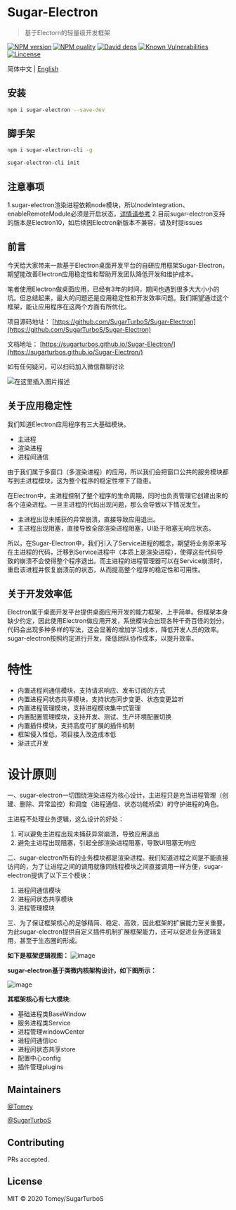 # Sugar-Electron

> 基于Electorn的轻量级开发框架

[![NPM version][npm-image]][npm-url]
[![NPM quality][quality-image]][quality-url]
[![David deps][david-image]][david-url]
[![Known Vulnerabilities][vulnerabilities-image]][vulnerabilities-url]
[![Lincense][lincense-image]][lincense-url]

[npm-image]: https://img.shields.io/npm/v/sugar-electron?style=flat-square
[npm-url]: https://www.npmjs.com/package/sugar-electron
[quality-image]: https://npm.packagequality.com/shield/sugar-electron.svg
[quality-url]: http://packagequality.com/#?package=sugar-electron
[david-image]: https://img.shields.io/david/SugarTeam/Sugar-Electron
[david-url]: https://david-dm.org/SugarTeam/Sugar-Electron
[vulnerabilities-image]: https://img.shields.io/snyk/vulnerabilities/github/SugarTeam/Sugar-Electron?style=flat-square
[vulnerabilities-url]: https://app.snyk.io/org/sugarteam/project/a50b5a82-6b37-4494-8138-7355dbb57d2a?action=retest&success=true&result=RETESTED
[lincense-image]: https://img.shields.io/github/license/SugarTeam/Sugar-Electron?style=flat-square
[lincense-url]: https://github.com/SugarTeam/Sugar-Electron/blob/master/LICENSE

简体中文 | [English](./README.en.md)

## 安装

```bash
npm i sugar-electron --save-dev
```

## 脚手架

```bash
npm i sugar-electron-cli -g

sugar-electron-cli init
```

## 注意事项
1.sugar-electron渲染进程依赖node模块，所以nodeIntegration、enableRemoteModule必须是开启状态，[详情请参考](https://www.electronjs.org/docs/api/browser-window)
2.目前sugar-electron支持的版本是Electron10，如后续因Electron新版本不兼容，请及时提issues

## 前言
今天给大家带来一款基于Electron桌面开发平台的自研应用框架Sugar-Electron，期望能改善Electron应用稳定性和帮助开发团队降低开发和维护成本。

笔者使用Electron做桌面应用，已经有3年的时间，期间也遇到很多大大小小的坑。但总结起来，最大的问题还是应用稳定性和开发效率问题。我们期望通过这个框架，能让应用程序在这两个方面有所优化。

项目源码地址：
[https://github.com/SugarTurboS/Sugar-Electron](https://github.com/SugarTurboS/Sugar-Electron)

文档地址：
[https://sugarturbos.github.io/Sugar-Electron/](https://sugarturbos.github.io/Sugar-Electron/)


如有任何疑问，可以扫码加入微信群聊讨论

![在这里插入图片描述](https://img-blog.csdnimg.cn/20200812140641160.png?x-oss-process=image/watermark,type_ZmFuZ3poZW5naGVpdGk,shadow_10,text_aHR0cHM6Ly9ibG9nLmNzZG4ubmV0L0ZvcmV2ZXJDamw=,size_16,color_FFFFFF,t_70#pic_center)


## 关于应用稳定性

我们知道Electron应用程序有三大基础模块。
- 主进程
- 渲染进程
- 进程间通信

由于我们属于多窗口（多渲染进程）的应用，所以我们会把窗口公共的服务模块都写到主进程模块，这为整个程序的稳定性埋下了隐患。

在Electron中，主进程控制了整个程序的生命周期，同时也负责管理它创建出来的各个渲染进程。一旦主进程的代码出现问题，那么会导致以下情况发生。
- 主进程出现未捕获的异常崩溃，直接导致应用退出。
- 主进程出现阻塞，直接导致全部渲染进程阻塞，UI处于阻塞无响应状态。

所以，在Sugar-Electron中，我们引入了Service进程的概念，期望将业务原来写在主进程的代码，迁移到Service进程中（本质上是渲染进程），使得这些代码导致的崩溃不会使得整个程序退出。而主进程的进程管理器可以在Service崩溃时，重启该进程并恢复崩溃前的状态，从而提高整个程序的稳定性和可用性。

## 关于开发效率低

Electron属于桌面开发平台提供桌面应用开发的能力框架，上手简单。但框架本身缺少约定，因此使用Electron做应用开发，系统模块会出现各种千奇百怪的划分，代码会出现多种多样的写法，这会显著的增加学习成本，降低开发人员的效率。sugar-electron按照约定进行开发，降低团队协作成本，以提升效率。

# 特性

- 内置进程间通信模块，支持请求响应、发布订阅的方式
- 内置进程间状态共享模块，支持状态同步变更、状态变更监听
- 内置进程管理模块，支持进程模块集中式管理
- 内置配置管理模块，支持开发、测试、生产环境配置切换
- 内置插件模块，支持高度可扩展的插件机制
- 框架侵入性低，项目接入改造成本低
- 渐进式开发


# 设计原则

一、sugar-electron一切围绕渲染进程为核心设计，主进程只是充当进程管理（创建、删除、异常监控）和调度（进程通信、状态功能桥梁）的守护进程的角色。

主进程不处理业务逻辑，这么设计的好处：

1. 可以避免主进程出现未捕获异常崩溃，导致应用退出
2. 避免主进程出现阻塞，引起全部渲染进程阻塞，导致UI阻塞无响应

二、sugar-electron所有的业务模块都是渲染进程。我们知道进程之间是不能直接访问的，为了让进程之间的调用就像同线程模块之间直接调用一样方便，sugar-electron提供了以下三个模块：

1. 进程间通信模块
2. 进程间状态共享模块
3. 进程管理模块

三、为了保证框架核心的足够精简、稳定、高效，因此框架的扩展能力至关重要，为此sugar-electron提供自定义插件机制扩展框架能力，还可以促进业务逻辑复用，甚至于生态圈的形成。


**如下是框架逻辑视图：**
![image](https://imgconvert.csdnimg.cn/aHR0cHM6Ly9zdG9yZS1nMS5zZWV3by5jb20vZWFzaWNsYXNzLXB1YmxpYy9lYmU0Yzc2NjBmOTA0ZWQzYjAxY2RlMTAyNjIyMDYxNg?x-oss-process=image/format,png)

**sugar-electron基于类微内核架构设计，如下图所示：**

![image](https://imgconvert.csdnimg.cn/aHR0cHM6Ly9zdG9yZS1nMS5zZWV3by5jb20vZWFzaWNsYXNzLXB1YmxpYy84ZTVjNzY2NWY1NmE0ODRmOWQ4OGExNWIyZDQ2MzgxNA?x-oss-process=image/format,png)

**其框架核心有七大模块:**
- 基础进程类BaseWindow
- 服务进程类Service
- 进程管理windowCenter
- 进程间通信ipc
- 进程间状态共享store
- 配置中心config
- 插件管理plugins

## Maintainers

[@Tomey](https://github.com/954053260)

[@SugarTurboS](https://github.com/SugarTurboS)

## Contributing

PRs accepted.

## License

MIT © 2020 Tomey/SugarTurboS

